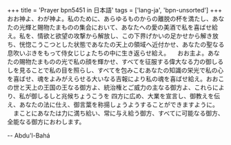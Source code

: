 +++
title = 'Prayer bpn5451 in 日本語'
tags = ['lang-ja', 'bpn-unsorted']
+++
おお神よ、わが神よ。私のために、あらゆるものからの離脱の杯を満たし、あなたの光輝と賜物たまものの集会において、あなたへの愛の美酒で私を喜ばせ給え。私を、情欲と欲望の攻撃から解放し、この下界げかいの足かせから解き放ち、恍惚こうこつとした状態であなたの天上の領域へ近付かせ、あなたの聖なる息吹いぶきをもって侍女じじょたちの中に生き返らせ給え。
　おお主よ。あなたの賜物たまものの光で私の顔を輝かせ、すべてを征服する偉大なる力の御しるしを見ることで私の目を照らし、すべてを包みこむあなたの知識の栄光で私の心を喜ばせ、魂をよみがえらせる大いなる吉報により私の魂を喜ばせ給え。おおこの世と天上の王国の王なる御方よ、統治権とご威力の主なる御方よ、これらにより、私が御しるしと兆候ちょうこうを
四方に広め、大業を宣言し、御教えを伝え、あなたの法に仕え、御言葉を称揚しょうようすることができますように。
　まことにあなたは力に満ち給い、常に与え給う御方、すべてに可能なる御方、全能なる御方におわします。

-- Abdu'l-Bahá
